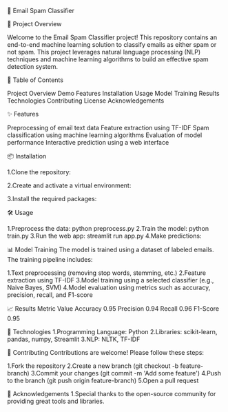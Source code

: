 📧 Email Spam Classifier

🚀 Project Overview

Welcome to the Email Spam Classifier project! This repository contains an end-to-end machine learning solution to classify emails as either spam or not spam. This project leverages natural language processing (NLP) techniques and machine learning algorithms to build an effective spam detection system.

📑 Table of Contents

Project Overview Demo Features Installation Usage Model Training Results Technologies Contributing License Acknowledgements

✨ Features

Preprocessing of email text data Feature extraction using TF-IDF Spam classification using machine learning algorithms Evaluation of model performance Interactive prediction using a web interface

📦 Installation

1.Clone the repository:

2.Create and activate a virtual environment:

3.Install the required packages:

🛠️ Usage

1.Preprocess the data: python preprocess.py 2.Train the model: python train.py 3.Run the web app: streamlit run app.py 4.Make predictions:

📊 Model Training The model is trained using a dataset of labeled emails. The training pipeline includes:

1.Text preprocessing (removing stop words, stemming, etc.) 2.Feature extraction using TF-IDF 3.Model training using a selected classifier (e.g., Naive Bayes, SVM) 4.Model evaluation using metrics such as accuracy, precision, recall, and F1-score

📈 Results Metric Value Accuracy 0.95 Precision 0.94 Recall 0.96 F1-Score 0.95

🧰 Technologies 1.Programming Language: Python 2.Libraries: scikit-learn, pandas, numpy, Streamlit 3.NLP: NLTK, TF-IDF

🤝 Contributing Contributions are welcome! Please follow these steps:

1.Fork the repository 2.Create a new branch (git checkout -b feature-branch) 3.Commit your changes (git commit -m 'Add some feature') 4.Push to the branch (git push origin feature-branch) 5.Open a pull request

🙏 Acknowledgements 1.Special thanks to the open-source community for providing great tools and libraries.
